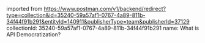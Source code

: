 imported from https://www.postman.com/v1/backend/redirect?type=collection&id=35240-59a57af1-0767-4a89-811b-34f44f91b291&entityId=140911&publisherType=team&publisherId=37129
collectionId: 35240-59a57af1-0767-4a89-811b-34f44f91b291
name: What is API Democratization?
